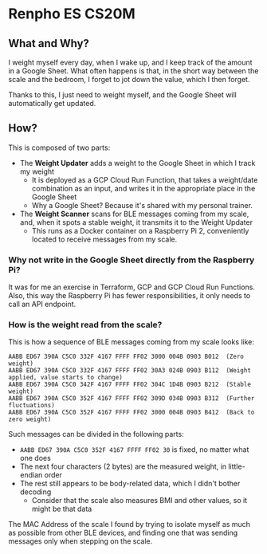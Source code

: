 # Renpho ES CS20M

## What and Why?

I weight myself every day, when I wake up, and I keep track of the amount in a Google Sheet.
What often happens is that, in the short way between the scale and the bedroom,
I forget to jot down the value, which I then forget.

Thanks to this, I just need to weight myself, and the Google Sheet will automatically get updated.

## How?

This is composed of two parts:
- The **Weight Updater** adds a weight to the Google Sheet in which I track my weight
  - It is deployed as a GCP Cloud Run Function, that takes a weight/date combination as an input, and writes it in the appropriate place in the Google Sheet
  - Why a Google Sheet? Because it's shared with my personal trainer.
- The **Weight Scanner** scans for BLE messages coming from my scale, and, when it spots a stable weight, it transmits it to the Weight Updater
  - This runs as a Docker container on a Raspberry Pi 2, conveniently located to receive messages from my scale.

### Why not write in the Google Sheet directly from the Raspberry Pi?

It was for me an exercise in Terraform, GCP and GCP Cloud Run Functions.
Also, this way the Raspberry Pi has fewer responsibilities, it only needs to call an API endpoint.

### How is the weight read from the scale?

This is how a sequence of BLE messages coming from my scale looks like:

```
AABB ED67 390A C5C0 332F 4167 FFFF FF02 3000 004B 0903 B012  (Zero weight)
AABB ED67 390A C5C0 332F 4167 FFFF FF02 30A3 024B 0903 B112  (Weight applied, value starts to change)
AABB ED67 390A C5C0 342F 4167 FFFF FF02 304C 1D4B 0903 B212  (Stable weight)
AABB ED67 390A C5C0 352F 4167 FFFF FF02 309D 034B 0903 B312  (Further fluctuations)
AABB ED67 390A C5C0 352F 4167 FFFF FF02 3000 004B 0903 B412  (Back to zero weight)
```

Such messages can be divided in the following parts:
-  `AABB ED67 390A C5C0 352F 4167 FFFF FF02 30` is fixed, no matter what one does
- The next four characters (2 bytes) are the measured weight, in little-endian order
- The rest still appears to be body-related data, which I didn't bother decoding
  - Consider that the scale also measures BMI and other values, so it might be that data

The MAC Address of the scale I found by trying to isolate myself as much as possible from other BLE devices,
and finding one that was sending messages only when stepping on the scale.
